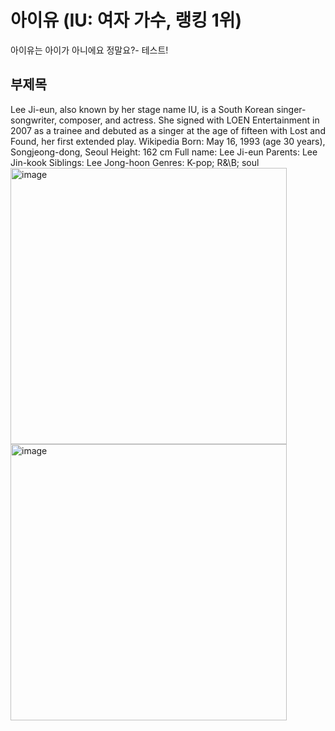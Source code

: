 # 아이유 (IU: 여자 가수, 랭킹 1위)

아이유는 아이가 아니에요 정말요?- 테스트!

## 부제목

<English>
Lee Ji-eun, also known by her stage name IU, is a South Korean singer-songwriter, composer, and actress. She signed with LOEN Entertainment in 2007 as a trainee and debuted as a singer at the age of fifteen with Lost and Found, her first extended play. Wikipedia
Born: May 16, 1993 (age 30 years), Songjeong-dong, Seoul
Height: 162 cm
Full name: Lee Ji-eun
Parents: Lee Jin-kook
Siblings: Lee Jong-hoon
Genres: K-pop; R&\B; soul

<img width="442" alt="image" src="https://search.pstatic.net/common/?src=http%3A%2F%2Fblogfiles.naver.net%2FMjAyMDA4MjBfMjUz%2FMDAxNTk3ODkyMzEzMjQ1.pMAjMJEvPIF-n0xZ-ZV_fUCGQBLZwWqMPrg2E4twALAg._MxyVfYhHvCZ7CCCl7Jm1uLS02NvQAyQpekMOTGOsdsg.JPEG.cafemooee%2F1E7A9328.JPG&type=sc960_832">
<img width="442" alt="image" src="https://search.pstatic.net/common/?src=http%3A%2F%2Fblogfiles.naver.net%2FMjAyMzEyMTJfNjcg%2FMDAxNzAyMzQ5NjU0NTYw.or6QIK7NCYWMjAWLfR9hasiBSvUoqL7noae8TbvQtq8g.q2e1EfWCD__1i-cFYcIl39rqK63NrrPdcM4cP90huIkg.PNG.qksh12%2Fimage.png&type=sc960_832">
